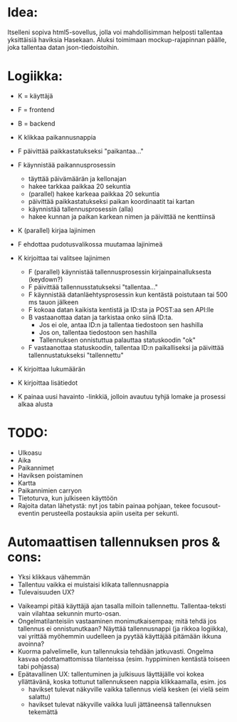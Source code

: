 Idea:
=====
Itselleni sopiva html5-sovellus, jolla voi mahdollisimman helposti tallentaa yksittäisiä haviksia Hasekaan.
Aluksi toimimaan mockup-rajapinnan päälle, joka tallentaa datan json-tiedoistoihin.


Logiikka:
=========
- K = käyttäjä
- F = frontend
- B = backend

- K klikkaa paikannusnappia
- F päivittää paikkastatukseksi "paikantaa..."
- F käynnistää paikannusprosessin
    - täyttää päivämäärän ja kellonajan
    - hakee tarkkaa paikkaa 20 sekuntia
    - (parallel) hakee karkeaa paikkaa 20 sekuntia
    - päivittää paikkastatukseksi paikan koordinaatit tai kartan
    - käynnistää tallennusprosessin (alla)
    - hakee kunnan ja paikan karkean nimen ja päivittää ne kenttiinsä
- K (parallel) kirjaa lajinimen
- F ehdottaa pudotusvalikossa muutamaa lajinimeä
- K kirjoittaa tai valitsee lajinimen
    - F (parallel) käynnistää tallennusprosessin kirjainpainalluksesta (keydown?)
    - F päivittää tallennusstatukseksi "tallentaa..."
    - F käynnistää datanläehtysprosessin kun kentästä poistutaan tai 500 ms tauon jälkeen
    - F kokoaa datan kaikista kentistä ja ID:sta ja POST:aa sen API:lle
    - B vastaanottaa datan ja tarkistaa onko siinä ID:ta.
         - Jos ei ole, antaa ID:n ja tallentaa tiedostoon sen hashilla
         - Jos on, tallentaa tiedostoon sen hashilla
         - Tallennuksen onnistuttua palauttaa statuskoodin "ok"
    - F vastaanottaa statuskoodin, tallentaa ID:n paikalliseksi ja päivittää tallennustatukseksi "tallennettu"
- K kirjoittaa lukumäärän
- K kirjoittaa lisätiedot
- K painaa uusi havainto -linkkiä, jolloin avautuu tyhjä lomake ja prosessi alkaa alusta


TODO:
=====
- Ulkoasu
- Aika
- Paikannimet
- Haviksen poistaminen
- Kartta
- Paikannimien carryon
- Tietoturva, kun julkiseen käyttöön
- Rajoita datan lähetystä: nyt jos tabin painaa pohjaan, tekee focusout-eventin perusteella postauksia apiin useita per sekunti.


Automaattisen tallennuksen pros & cons:
=======================================
+ Yksi klikkaus vähemmän
+ Tallentuu vaikka ei muistaisi klikata tallennusnappia
+ Tulevaisuuden UX?
- Vaikeampi pitää käyttäjä ajan tasalla milloin tallennettu. Tallentaa-teksti vain vilahtaa sekunnin murto-osan.
- Ongelmatilanteisiin vastaaminen monimutkaisempaa; mitä tehdä jos tallennus ei onnistunutkaan? Näyttää tallennusnappi (ja rikkoa logiikka), vai yrittää myöhemmin uudelleen ja pyytää käyttäjää pitämään ikkuna avoinna?
- Kuorma palvelimelle, kun tallennuksia tehdään jatkuvasti. Ongelma kasvaa odottamattomissa tilanteissa (esim. hyppiminen kentästä toiseen tabi pohjassa)
- Epätavallinen UX: tallentuminen ja julkisuus läyttäjälle voi kokea yllättävänä, koska tottunut tallennukseen nappia klikkaamalla, esim. jos
     - havikset tulevat näkyville vaikka tallennus vielä kesken (ei vielä seim salattu)
     - havikset tulevat näkyville vaikka luuli jättäneensä tallennuksen tekemättä


